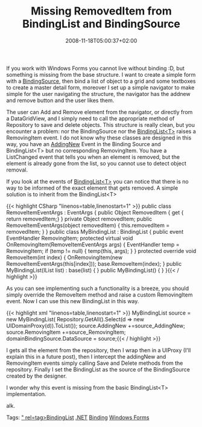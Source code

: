 ﻿---
title: "Missing RemovedItem from BindingList and BindingSource"
description: ""
date: 2008-11-18T05:00:37+02:00
draft: false
tags: [NET framework]
categories: [NET framework]
---
If you work with Windows Forms you cannot live without binding :D, but something is missing from the base structure. I want to create a simple form with a [BindingSource](http://msdn.microsoft.com/en-us/library/system.windows.forms.bindingsource.aspx), then bind a list of object to a grid and some textboxes to create a master detail form, moreover I set up a simple navigator to make simple for the user navigating the structure, the navigator has the addnew and remove button and the user likes them.

The user can Add and Remove element from the navigator, or directly from a DataGridView, and I simply need to call the appropriate method of Repository to save and delete objects. This structure is really clean, but you encounter a problem: nor the BindingSource nor the [BindingList&lt;T&gt;](http://msdn.microsoft.com/en-us/library/ms132679.aspx) raises a RemovingItem event. I do not know why these classes are designed in this way, you have an [AddingNew](http://msdn.microsoft.com/en-us/library/system.windows.forms.bindingsource.addingnew.aspx) Event in the Binding Source and BindingList&lt;T&gt; but no corresponding RemovingItem. You have a ListChanged event that tells you when an element is removed, but the element is already gone from the list, so you cannot use to detect object removal.

If you look at the events of [BindingList&lt;T&gt;](http://msdn.microsoft.com/en-us/library/ms132740.aspx) you can notice that there is no way to be informed of the exact element that gets removed. A simple solution is to inherit from the BindingList&lt;T&gt;

{{< highlight CSharp "linenos=table,linenostart=1" >}}
public class RemoveItemEventArgs : EventArgs
{
    public Object RemovedItem
    {
        get { return removedItem;}
    }
    private Object removedItem;
    public RemoveItemEventArgs(object removedItem)
    {
        this.removedItem = removedItem;
    }
}
public class MyBindingList<T> : BindingList<T>
{
    public event EventHandler<RemoveItemEventArgs> RemovingItem;
    protected virtual void OnRemovingItem(RemoveItemEventArgs args)
    {
        EventHandler<RemoveItemEventArgs> temp = RemovingItem;
        if (temp != null)
        {
            temp(this, args);
        }
    }
    protected override void RemoveItem(int index)
    {
        OnRemovingItem(new RemoveItemEventArgs(this[index]));
        base.RemoveItem(index);
    }
    public MyBindingList(IList<T> list) : base(list)
    {
    }
    public MyBindingList()
    {
    }
}{{< / highlight >}}

<!-- Code inserted with Steve Dunn's Windows Live Writer Code Formatter Plugin.  http://dunnhq.com -->

As you can see implementing such a functionality is a breeze, you should simply override the RemoveItem method and raise a custom RemovingItem event. Now I can use this new BindingList in this way.

{{< highlight xml "linenos=table,linenostart=1" >}}
MyBindingList<UIDomainProxy> source = new MyBindingList<UIDomainProxy>(
    Repository<Domain>.GetAll().Select(d => new UIDomainProxy(d)).ToList());
source.AddingNew +=source_AddingNew;
source.RemovingItem +=source_RemovingItem;
domainBindingSource.DataSource = source;{{< / highlight >}}

<!-- Code inserted with Steve Dunn's Windows Live Writer Code Formatter Plugin.  http://dunnhq.com -->

I gets all the element from the repository, then I wrap then in a UIProxy (I'll explain this in a future post), then I intercept the addingNew and RemovingItem events simply calling Save and Delete methods from the repository. Finally I set the BindingList as the source of the BindingSource created by the designer.

I wonder why this event is missing from the basic BindingList&lt;T&gt; implementation.

alk.

Tags: [" rel=tag&gt;BindingList](http://technorati.com/tag/BindingList&lt;T&gt;) [.NET](http://technorati.com/tag/.NET) [Binding](http://technorati.com/tag/Binding) [Windows Forms](http://technorati.com/tag/Windows%20Forms)
